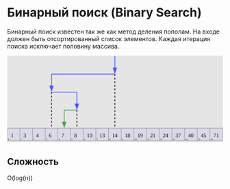 # Бинарный поиск (Binary Search)

Бинарный поиск известен так же как метод деления пополам. 
На входе должен быть отсортированный список элементов. 
Каждая итерация поиска исключает половину массива. 

![Alt text](image.png)

## Сложность
O(log(n))